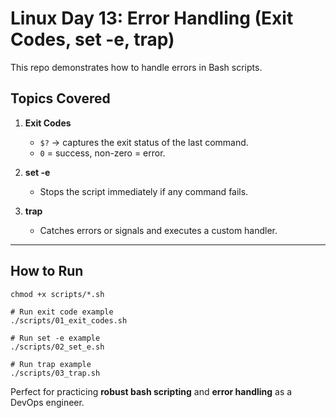 # Linux Day 13: Error Handling (Exit Codes, set -e, trap)

This repo demonstrates how to handle errors in Bash scripts.

## Topics Covered
1. **Exit Codes**
   - `$?` → captures the exit status of the last command.
   - `0` = success, non-zero = error.

2. **set -e**
   - Stops the script immediately if any command fails.

3. **trap**
   - Catches errors or signals and executes a custom handler.

---

##  How to Run
```
chmod +x scripts/*.sh

# Run exit code example
./scripts/01_exit_codes.sh

# Run set -e example
./scripts/02_set_e.sh

# Run trap example
./scripts/03_trap.sh
```
Perfect for practicing **robust bash scripting** and **error handling** as a DevOps engineer.